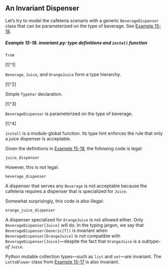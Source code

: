 ## An Invariant Dispenser

Let’s try to model the cafeteria scenario with a generic `BeverageDispenser` class that can be parameterized on the type of beverage. See [Example 15-18](#invariant_dispenser_types_ex).

##### Example 15-18. invariant.py: type definitions and `install` function

```
from
```

[![^1]

`Beverage`, `Juice`, and `OrangeJuice` form a type hierarchy.

[![^2]

Simple `TypeVar` declaration.

[![^3]

`BeverageDispenser` is parameterized on the type of beverage.

[![^4]

`install` is a module-global function. Its type hint enforces the rule that only a juice dispenser is acceptable.

Given the definitions in [Example 15-18](#invariant_dispenser_types_ex), the following code is legal:

```
juice_dispenser
```

However, this is not legal:

```
beverage_dispenser
```

A dispenser that serves any `Beverage` is not acceptable because the cafeteria requires a dispenser that is specialized for `Juice`.

Somewhat surprisingly, this code is also illegal:

```
orange_juice_dispenser
```

A dispenser specialized for `OrangeJuice` is not allowed either. Only `BeverageDispenser[Juice]` will do. In the typing jargon, we say that `BeverageDispenser(Generic[T])` is invariant when `BeverageDispenser[OrangeJuice]` is not compatible with `BeverageDispenser[Juice]`—despite the fact that `OrangeJuice` is a _subtype-of_ `Juice`.

Python mutable collection types—such as `list` and `set`—are invariant. The `LottoBlower` class from [Example 15-17](#ex_generic_lotto) is also invariant.